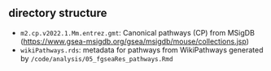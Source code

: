 ## directory structure


- `m2.cp.v2022.1.Mm.entrez.gmt`: Canonical pathways (CP) from MSigDB (https://www.gsea-msigdb.org/gsea/msigdb/mouse/collections.jsp)
- `wikiPathways.rds`: metadata for pathways from WikiPathways generated by `/code/analysis/05_fgseaRes_pathways.Rmd`